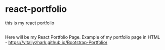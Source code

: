 # react-portfolio
this is my react portfolio

##
 Here will be my React Portfolio Page. Example of my portfolio page in HTML - https://vitaliyzhark.github.io/Bootstrap-Portfolio/